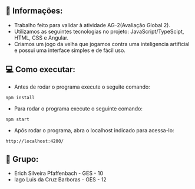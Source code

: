 ## 📜 Informações:

- Trabalho feito para validar à atividade AG-2(Avaliação Global 2).
- Utilizamos as seguintes tecnologias no projeto: JavaScript/TypeScipt, HTML, CSS e Angular.
- Criamos um jogo da velha que jogamos contra uma inteligencia artificial e possui uma interface simples e de fácil uso.

## 💻 Como executar:
- Antes de rodar o programa execute o seguite comando:
```
npm install
```
- Para rodar o programa execute o seguinte comando:
```
npm start
```
- Após rodar o programa, abra o localhost indicado para acessa-lo:
```
http://localhost:4200/
```

## 📜 Grupo:

- Erich Silveira Pfaffenbach - GES - 10
- Iago Luis da Cruz Barboras - GES - 12
